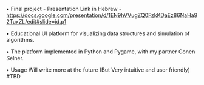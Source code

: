 •	Final project - Presentation Link in Hebrew - [https://docs.google.com/presentation/d/1EN9hVVugZQ0FzkKDaEz86NaHa92TuxZL/edit#slide=id.p1 ](https://docs.google.com/presentation/d/1EN9hVVugZQ0FzkKDaEz86NaHa92TuxZL/edit?usp=sharing&ouid=103196041185007651146&rtpof=true&sd=true)

•	Educational UI platform for visualizing data structures and simulation of algorithms.

•	The platform implemented in Python and Pygame, with my partner Gonen Selner.

•	Usage Will write more at the future (But Very intuitive and user friendly) #TBD

